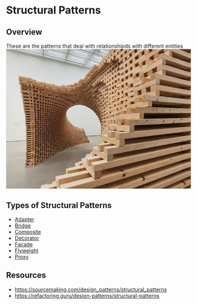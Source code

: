 # Structural Patterns

## Overview
These are the patterns that deal with relationshipds with different entities
![](./structuralpatterns.jpg)

## Types of Structural Patterns
- [Adapter]()
- [Bridge]()
- [Composite]()
- [Decorator]()
- [Facade]()
- [Flyweight]()
- [Proxy]()

## Resources
- https://sourcemaking.com/design_patterns/structural_patterns
- https://refactoring.guru/design-patterns/structural-patterns
